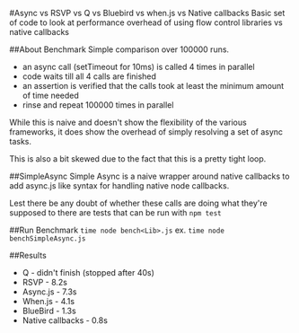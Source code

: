 #Async vs RSVP vs Q vs Bluebird vs when.js vs Native callbacks
Basic set of code to look at performance overhead of using flow control libraries
vs native callbacks

##About Benchmark
Simple comparison over 100000 runs.

* an async call (setTimeout for 10ms) is called 4 times in parallel
* code waits till all 4 calls are finished
* an assertion is verified that the calls took at least the minimum amount of time needed
* rinse and repeat 100000 times in parallel

While this is naive and doesn't show the flexibility of the various frameworks,
it does show the overhead of simply resolving a set of async tasks.

This is also a bit skewed due to the fact that this is a pretty tight loop.

##SimpleAsync
Simple Async is a naive wrapper around native callbacks to add async.js like
syntax for handling native node callbacks.

Lest there be any doubt of whether these calls are doing what they're supposed to
there are tests that can be run with `npm test`

##Run Benchmark
`time node bench<Lib>.js`  ex. `time node benchSimpleAsync.js`

##Results

* Q - didn't finish (stopped after 40s)
* RSVP - 8.2s
* Async.js - 7.3s
* When.js - 4.1s
* BlueBird - 1.3s
* Native callbacks - 0.8s
